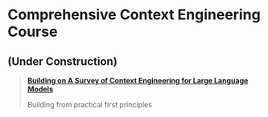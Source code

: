 # Comprehensive Context Engineering Course 

## (Under Construction)

> **[Building on A Survey of Context Engineering for Large
Language Models](https://arxiv.org/pdf/2507.13334)**
>
> Building from practical first principles
